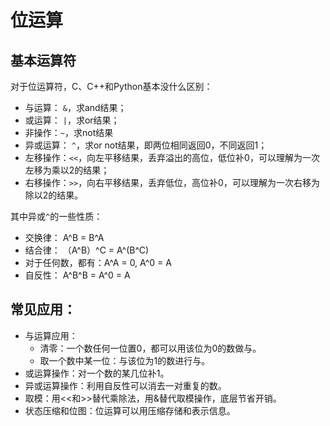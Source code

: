 # 位运算

## 基本运算符

对于位运算符，C、C++和Python基本没什么区别：

- 与运算： `&`，求and结果；
- 或运算： `|`，求or结果；
- 非操作：`~`，求not结果
- 异或运算： `^`，求or not结果，即两位相同返回0，不同返回1；
- 左移操作：`<<`，向左平移结果，丢弃溢出的高位，低位补0，可以理解为一次左移为乘以2的结果；
- 右移操作：`>>`，向右平移结果，丢弃低位，高位补0，可以理解为一次右移为除以2的结果。


其中异或`^`的一些性质：

- 交换律： A^B = B^A
- 结合律： （A^B）^C = A^(B^C)
- 对于任何数，都有：A^A = 0, A^0 = A
- 自反性： A^B^B = A^0 = A

## 常见应用：

- 与运算应用：
    - 清零：一个数任何一位置0，都可以用该位为0的数做与。
    - 取一个数中某一位：与该位为1的数进行与。
- 或运算操作：对一个数的某几位补1。
- 异或运算操作：利用自反性可以消去一对重复的数。
- 取模：用<<和>>替代乘除法，用&替代取模操作，底层节省开销。
- 状态压缩和位图：位运算可以用压缩存储和表示信息。
